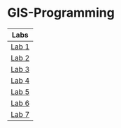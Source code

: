 # GIS-Programming
|Labs            |
|:--------------:|
|[Lab 1](Lab1/README.md)|
|[Lab 2](Lab2/README.md)|
|[Lab 3](Lab3/README.md)|
|[Lab 4](Lab4/README.md)|
|[Lab 5](Lab5/README.md)|
|[Lab 6](Lab6/README.md)|
|[Lab 7](Lab7/README.md)|
